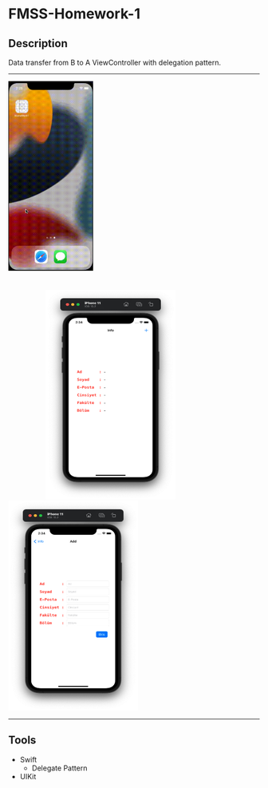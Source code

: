 # FMSS-Homework-1

## Description

Data transfer from B to A ViewController with delegation pattern.

---
<img style="margin-bottom: 35px" src="gif/App.gif" width="170px" height="380px"></img>
<img style="margin-left: 75px" src="images/1.png" width="260px" height="420px"></img>
<img src="images/2.png" width="260px" height="420px"></img>

---
## Tools
- Swift
    - Delegate Pattern
- UIKit

